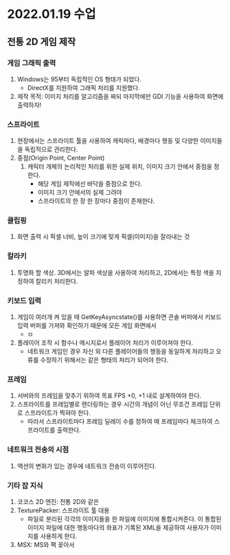 # 2022.01.19 수업
## 전통 2D 게임 제작
### 게임 그래픽 출력
1. Windows는 95부터 독립적인 OS 형태가 되었다.
    * DirectX를 지원하여 그래픽 처리를 지원했다.
2. 제작 목적: 이미지 처리를 알고리즘을 짜되 마지막에만 GDI 기능을 사용하여 화면에 출력하자!

### 스프라이트
1. 현장에서는 스프라이트 툴을 사용하여 캐릭마다, 배경마다 행동 및 다양한 이미지들을 독립적으로 관리한다.
2. 중점(Origin Point, Center Point)
    1) 캐릭터 개체의 논리적인 처리를 위한 실제 위치, 이미지 크기 안에서 중점을 정한다.
        * 해당 게임 제작에선 바닥을 중점으로 한다.
        * 이미지 크기 안에서의 실제 그려야
        * 스프라이트의 한 장 한 장마다 중점이 존재한다.

### 클립핑
1. 화면 출력 시 픽셀 너비, 높이 크기에 맞게 픽셀(이미지)을 잘라내는 것

### 칼라키
1. 투명화 할 색상. 3D에서는 알파 색상을 사용하여 처리하고, 2D에서는 특정 색을 지정하여 칼리키 처리한다. 

### 키보드 입력
1. 게임이 여러개 켜 있을 때 GetKeyAsyncstate()를 사용하면 콘솔 버퍼에서 키보드 입력 버퍼를 가져와 확인하기 때문에 모든 게임 화면에서 
    * ㅁ
2. 플레이어 조작 시 함수나 메시지로서 플레이어 처리가 이루어져야 한다. 
    * 네트워크 게임인 경우 자신 외 다른 플레이어들의 행동을 동일하게 처리하고 오류를 수정하기 위해서는 같은 형태의 처리가 되어야 한다.

### 프레임
1. 서버와의 프레임을 맞추기 위하여 목표 FPS +0, +1 내로 설계하여야 한다.
2. 스프라이트를 프레임별로 렌더링하는 경우 시간의 개념이 아닌 무조건 프레임 단위로 스프라이트가 찍혀야 한다.
    * 따라서 스프라이트마다 프레임 딜레이 수를 정하여 매 프레임마다 체크하여 스프라이트를 출력한다.

### 네트워크 전송의 시점
1. 액션의 변화가 있는 경우에 네트워크 전송이 이루어진다.

### 기타 잡 지식
1. 코코스 2D 엔진: 전통 2D와 같은 
2. TexturePacker: 스프라이트 툴 대용
    * 파일로 분리된 각각의 이미지들을 한 파일에 이미지에 통합시켜준다. 이 통합된 이미지 파일에 대한 행동마다의 좌표가 기록된 XML을 제공하여 사용자가 이미지를 사용하게 한다.
3. MSX: MS와 팩 꽂아서 
